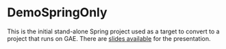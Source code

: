 DemoSpringOnly
==============
This is the initial stand-alone Spring project used as a target to convert to a project that runs on GAE. There are [slides available](http://www.kenpritchard.com/code.html) for the presentation.